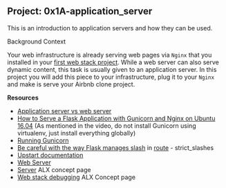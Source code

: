 ## __Project: 0x1A-application_server__

This is an introduction to application servers and how they can be used.

Background Context


Your web infrastructure is already serving web pages via `Nginx` that you installed in your [first web stack project](https://github.com/Thandeka325/alx-system_engineering-devops/tree/master/0x0C-web_server). While a web server can also serve dynamic content, this task is usually given to an application server. In this project you will add this piece to your infrastructure, plug it to your `Nginx` and make is serve your Airbnb clone project.

__Resources__

- [Application server vs web server](https://www.f5.com/glossary/application-server-vs-web-server)
- [How to Serve a Flask Application with Gunicorn and Nginx on Ubuntu 16.04](https://www.digitalocean.com/community/tutorials/how-to-serve-flask-applications-with-gunicorn-and-nginx-on-ubuntu-16-04) (As mentioned in the video, do not install Gunicorn using virtualenv, just install everything globally)
- [Running Gunicorn](https://docs.gunicorn.org/en/latest/run.html)
- [Be careful with the way Flask manages slash](https://werkzeug.palletsprojects.com/en/stable/) in [route](https://flask.palletsprojects.com/en/stable/api/#flask.Blueprint.route) - strict_slashes
- [Upstart documentation](https://doc.ubuntu-fr.org/upstart)
- [Web Server](https://intranet.alxswe.com/concepts/17)
- [Server](https://intranet.alxswe.com/concepts/67) ALX concept page
- [Web stack debugging](https://intranet.alxswe.com/concepts/68) ALX Concept page
